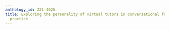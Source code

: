 ```yaml
---
anthology_id: Z21-4025
title: Exploring the personality of virtual tutors in conversational foreign language
  practice
---
```

